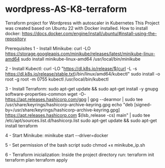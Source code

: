 # wordpress-AS-K8-terraform
Terraform project for Wordpress with autoscaler in Kubernetes
This Project was created based on Ubuntu 22 with Docker installed. How to install docker: https://docs.docker.com/engine/install/ubuntu/#install-using-the-repository

Prerequisites
1 - Install Minikube:
curl -LO https://storage.googleapis.com/minikube/releases/latest/minikube-linux-amd64
sudo install minikube-linux-amd64 /usr/local/bin/minikube

2 - Install Kubectl:
curl -LO "https://dl.k8s.io/release/$(curl -L -s https://dl.k8s.io/release/stable.txt)/bin/linux/amd64/kubectl"
sudo install -o root -g root -m 0755 kubectl /usr/local/bin/kubectl

3 - Install Terraform:
sudo apt-get update && sudo apt-get install -y gnupg software-properties-common
wget -O- https://apt.releases.hashicorp.com/gpg | gpg --dearmor | sudo tee /usr/share/keyrings/hashicorp-archive-keyring.gpg
echo "deb [signed-by=/usr/share/keyrings/hashicorp-archive-keyring.gpg] https://apt.releases.hashicorp.com $(lsb_release -cs) main" | sudo tee /etc/apt/sources.list.d/hashicorp.list
sudo apt-get update && sudo apt-get install terraform

4 - Start Minikube:
minikube start --driver=docker

5 - Set permission of the bash script
sudo chmod +x minikube_ip.sh

6 - Terraform inicialization:
Inside the project directory run:
terraform init
terraform plan
terraform apply
